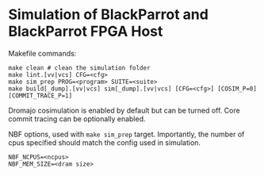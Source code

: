 # Simulation of BlackParrot and BlackParrot FPGA Host

Makefile commands:

```
make clean # clean the simulation folder
make lint.[vv|vcs] CFG=<cfg>
make sim_prep PROG=<program> SUITE=<suite>
make build[_dump].[vv|vcs] sim[_dump].[vv|vcs] [CFG=<cfg>] [COSIM_P=0] [COMMIT_TRACE_P=1]
```

Dromajo cosimulation is enabled by default but can be turned off. Core commit tracing
can be optionally enabled.

NBF options, used with `make sim_prep` target. Importantly, the number of cpus
specified should match the config used in simulation.

```
NBF_NCPUS=<ncpus>
NBF_MEM_SIZE=<dram size>

```

